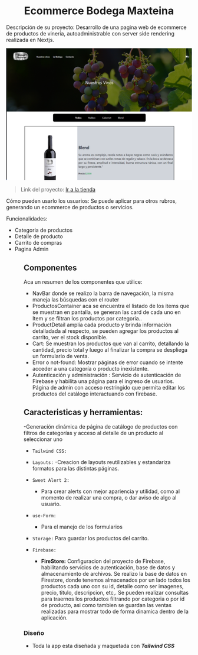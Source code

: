  <h1 align="center"> Ecommerce Bodega Maxteina </h1>

Descripción de su proyecto: Desarrollo de una pagina web de ecommerce de productos de vineria,
autoadministrable con server side rendering realizada en Nextjs.

![una muestra de la pagina](https://github.com/Maxhidalgo84/NextjsCoder/blob/main/maxteina.png)

>Link del proyecto: [Ir a la tienda](https://nextjs-coder.vercel.app/)

Cómo pueden usarlo los usuarios: Se puede aplicar para otros rubros, generando un ecommerce de productos o servicios. 

Funcionalidades: <ul>
                   <li>Categoria de productos</li>
                   <li>Detalle de producto</li>
                   <li>Carrito de compras</li>
                   <li>Pagina Admin</li>
                 <ul>
## Componentes
Aca un resumen de los componentes que utilice: 

* NavBar  donde se realizo la barra de navegación, la misma maneja las búsquedas con el router
* ProductosContainer aca se encuentra el listado de los items que se muestran en pantalla, se generan las card de cada uno en Item y se filtran los productos por categoria..
* ProductDetail amplía cada producto y brinda información detalladada al respecto, se pueden agregar los productos al carrito, ver el stock disponible.
* Cart: Se muestran los productos que van al carrito, detallando la cantidad, precio total y luego al finalizar la compra se despliega un formulario de venta.
* Error o not-found: Mostrar páginas de error cuando se intente acceder a una categoría o producto inexistente.
* Autenticación y administración : Servicio de autenticación de Firebase y habilita una página para el ingreso de usuarios.
Página de admin con acceso restringido que permita editar los productos del catálogo interactuando con firebase.

## Caracteristicas y herramientas:

-Generación dinámica de página de catálogo de productos con filtros de categorías y acceso al detalle de un producto al seleccionar uno

- `Tailwind CSS:`
- `Layouts:`
    -Creacion de layouts reutilizables y estandariza formatos para las distintas páginas.

- `Sweet Alert 2:`
    - Para crear alerts con mejor apariencia y utilidad, como al momento de realizar una compra, o dar aviso de algo al usuario.
    
- `use-Form:`
    - Para el manejo de los formularios
- `Storage:`
    Para guardar los productos del carrito.   
    
- `Firebase:`
    - **FireStore:**
    Configuracion del proyecto de Firebase, habilitando servicios de autenticación, base de datos y almacenamiento de archivos.
    Se realizo la base de datos en Firestore, donde tenemos almacenados por un lado todos los productos cada uno con su id, detalle como ser imagenes, precio, titulo, descripcion, etc,. Se pueden realizar consultas para traernos los productos filtrando por categoria o por id de producto, asi como tambien se guardan las ventas realizadas para mostrar todo de forma dinamica dentro de la aplicación.
    
   
### Diseño
- Toda la app esta diseñada y maquetada con ***Tailwind CSS***
